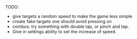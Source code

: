 TODO:

- give targets a random speed to make the game less simple
- create fake targets one should avoid pressing on
- combos: try something with double tap, or pinch and tap.
- Give in settings ability to set the increase of speed.
